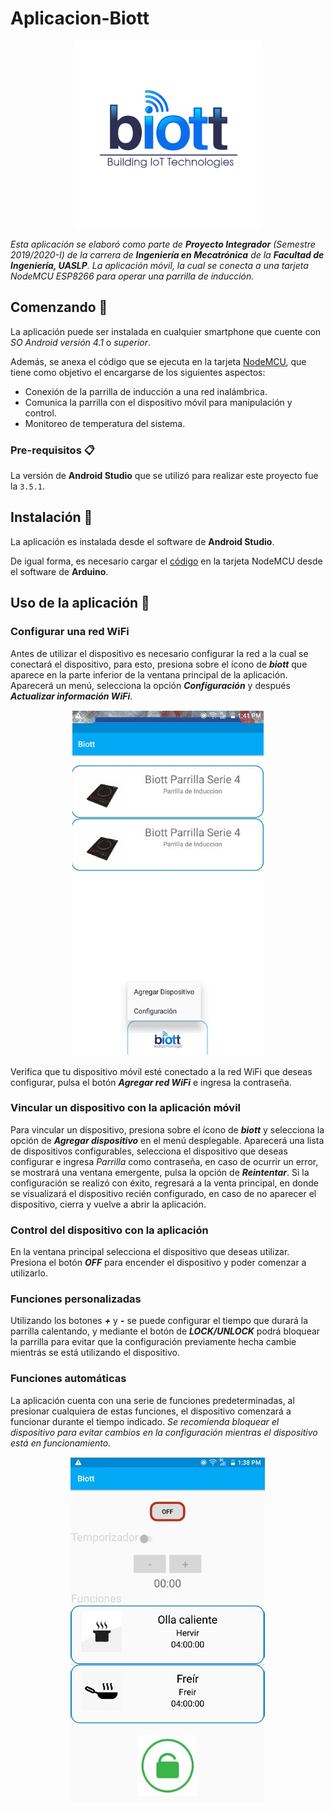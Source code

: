 # Aplicacion-Biott

<p align="center">
   <img src="app/src/main/res/drawable/logobiott.png" width="300">
</p>

_Esta aplicación se elaboró como parte de **Proyecto Integrador** (Semestre 2019/2020-I) de la carrera de **Ingeniería en Mecatrónica** de la **Facultad de Ingeniería, UASLP**. La aplicación móvil, la cual se conecta a una tarjeta NodeMCU ESP8266 para operar una parrilla de inducción._

## Comenzando 🚀

La aplicación puede ser instalada en cualquier smartphone que cuente con _SO Android versión 4.1_ o _superior_.

Además, se anexa el código que se ejecuta en la tarjeta [NodeMCU](nodeMCU), que tiene como objetivo el encargarse de los siguientes aspectos:
- Conexión de la parrilla de inducción a una red inalámbrica.
- Comunica la parrilla con el dispositivo móvil para manipulación y control.
- Monitoreo de temperatura del sistema.

### Pre-requisitos 📋

La versión de **Android Studio** que se utilizó para realizar este proyecto fue la `3.5.1`.

## Instalación 🔧

La aplicación es instalada desde el software de **Android Studio**.

De igual forma, es necesario cargar el [código](nodeMCU) en la tarjeta NodeMCU desde el software de **Arduino**.

## Uso de la aplicación 📱

### Configurar una red WiFi

Antes de utilizar el dispositivo es necesario configurar la red a la cual se conectará el dispositivo, para esto, presiona sobre el ícono de ***biott*** que aparece en la parte inferior de la ventana principal de la aplicación. Aparecerá un menú, selecciona la opción ***Configuración*** y después ***Actualizar información WiFi***.

<p align="center">
   <img src="images/img1.jpg">
</p>

Verifica que tu dispositivo móvil esté conectado a la red WiFi que deseas configurar, pulsa el botón ***Agregar red WiFi*** e ingresa la contraseña.

### Vincular un dispositivo con la aplicación móvil

Para vincular un dispositivo, presiona sobre el ícono de ***biott*** y selecciona la opción de ***Agregar dispositivo*** en el menú desplegable. Aparecerá una lista de dispositivos configurables, selecciona el dispositivo que deseas configurar e ingresa _Parrilla_ como contraseña, en caso de ocurrir un error, se mostrará una ventana emergente, pulsa la opción de ***Reintentar***. Si la configuración se realizó con éxito, regresará a la venta principal, en donde se visualizará el dispositivo recién configurado, en caso de no aparecer el dispositivo, cierra y vuelve a abrir la aplicación.

### Control del dispositivo con la aplicación

En la ventana principal selecciona el dispositivo que deseas utilizar. Presiona el botón ***OFF*** para encender el dispositivo y poder comenzar a utilizarlo.

### Funciones personalizadas

Utilizando los botones ***+*** y ***-*** se puede configurar el tiempo que durará la parrilla calentando, y mediante el botón de ***LOCK/UNLOCK*** podrá bloquear la parrilla para evitar que la configuración previamente hecha cambie mientrás se está utilizando el dispositivo.

### Funciones automáticas

La aplicación cuenta con una serie de funciones predeterminadas, al presionar cualquiera de estas funciones, el dispositivo comenzará a funcionar durante el tiempo indicado. *Se recomienda bloquear el dispositivo para evitar cambios en la configuración mientras el dispositivo está en funcionamiento.*

<p align="center">
   <img src="images/img2.jpg">
</p>
